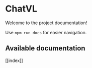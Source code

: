 # ChatVL

Welcome to the project documentation!

Use `npm run docs` for easier navigation.

## Available documentation

[[index]]
